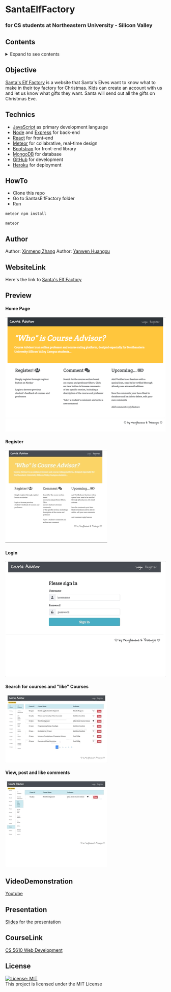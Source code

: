 # SantaElfFactory
### for CS students at Northeastern University - Silicon Valley

## Contents
<details><summary>Expand to see contents</summary>
<p>

* **[Objective](#objective)**<br />
* **[Technics](#technics)**<br />
* **[HowTo](#HowTo)**<br />
* **[Author](#author)**<br />
* **[WebsiteLink](#WebsiteLink)**<br />
* **[Preview](#preview)**<br />
* **[VideoDemonstration](#VideoDemonstration)**<br />
* **[Presentation](#presentation)**<br />
* **[CourseLink](#CourseLink)**<br />
* **[License](#license)**<br />

</p>
</details>

## Objective
[Santa's Elf Factory](http://elffactory.herokuapp.com/) is a website that Santa's Elves want to know what to make in their toy factory for Christmas.
Kids can create an account with us and let us know what gifts they want.
Santa will send out all the gifts on Christmas Eve.
## Technics
- [JavaScript](https://www.javascript.com/) as primary development language
- [Node](https://nodejs.org/en/) and [Express](https://expressjs.com/) for back-end
- [React](https://reactjs.org/) for front-end
- [Meteor](https://www.meteor.com/) for collabrative, real-time design
- [Bootstrap](https://getbootstrap.com/) for front-end library
- [MongoDB](https://www.mongodb.com/) for database
- [GitHub](https://github.com/) for development
- [Heroku](https://www.heroku.com/home) for deployment

## HowTo
- Clone this repo
- Go to SantasElfFactory folder
- Run
```
meteor npm install
```
```
meteor
```

## Author

Author: [Xinmeng Zhang](https://github.com/MengBanana)
Author: [Yanwen Huangxu](https://github.com/YHuangxu)


## WebsiteLink

Here's the link to [Santa's Elf Factory](http://elffactory.herokuapp.com/)

## Preview
#### Home Page
![Home Page](https://github.com/MengBanana/CourseAdvisor/blob/master/gif/Homepage.png)
#### Register
![Register](https://github.com/MengBanana/CourseAdvisor/blob/master/gif/register.gif)
#### Login
![Login](https://github.com/MengBanana/CourseAdvisor/blob/master/gif/login.gif)
#### Search for courses and "like" Courses
![Search for Courses](https://github.com/MengBanana/CourseAdvisor/blob/master/gif/search.gif)
#### View, post and like comments
![View and Post comments](https://github.com/MengBanana/CourseAdvisor/blob/master/gif/comments.gif)

## VideoDemonstration
[Youtube](https://youtu.be/LhFrqLmHoyg)

## Presentation
[Slides](https://docs.google.com/presentation/d/1tOrNGeMRYlETWJrJfDBMJ9fUn-qrKTttz7wLB-J0RT4/edit#slide=id.g35f391192_00) for the presentation

## CourseLink
[CS 5610 Web Development](http://johnguerra.co/classes/webDevelopment_spring_2019/)

## License
[![License: MIT](https://img.shields.io/badge/License-MIT-yellow.svg)](https://opensource.org/licenses/MIT)  
This project is licensed under the MIT License


